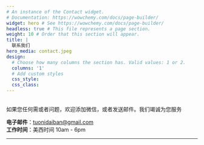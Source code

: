 ```yaml
---
# An instance of the Contact widget.
# Documentation: https://wowchemy.com/docs/page-builder/
widget: hero # See https://wowchemy.com/docs/page-builder/
headless: true # This file represents a page section.
weight: 10 # Order that this section will appear.
title: |
  联系我们
hero_media: contact.jpeg
design:
  # Choose how many columns the section has. Valid values: 1 or 2.
  columns: '1'
  # Add custom styles
  css_style:
  css_class:
---
```


<br>
如果您任何需或者问题，欢迎添加微信，或者发送邮件。我们竭诚为您服务     

**电子邮件**：tuonidaiban@gmail.com      
**工作时间**：美西时间 10am - 6pm

<!-- widget: contact

# This file represents a page section.
headless: true

# Order that this section appears on the page.
weight: 10

title: 联系方式
subtitle: 如果您任何需或者问题，欢迎添加微信，或者发送邮件。我们竭诚为您服务

content:
  # Contact (edit or remove options as required)

  email: tuonidaiban@gmail.com
  # phone: 888 888 88 88
  # address:
  #   street: 450 Serra Mall
  #   city: Stanford
  #   region: CA
  #   postcode: '94305'
  #   country: United States
  #   country_code: US
  # coordinates:
  #   latitude: '37.4275'
  #   longitude: '-122.1697'
  # directions: Enter Building 1 and take the stairs to Office 200 on Floor 2
  office_hours:
    - '美西时间 10am - 6pm'
  # appointment_url: 'https://calendly.com'
  #contact_links:
  #  - icon: comments
  #    icon_pack: fas
  #    name: Discuss on Forum
  #    link: 'https://discourse.gohugo.io'

  # Automatically link email and phone or display as text?
  autolink: true

  # Email form provider
  # form:
  #   provider: netlify
  #   formspree:
  #     id:
  #   netlify:
  #     # Enable CAPTCHA challenge to reduce spam?
  #     captcha: false

design:
  columns: '1' -->
---


